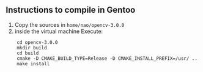 
## Instructions to compile in Gentoo

1. Copy the sources in `home/nao/opencv-3.0.0`
2. inside the virtual machine Execute:

```
    cd opencv-3.0.0
    mkdir build
    cd build
    cmake -D CMAKE_BUILD_TYPE=Release -D CMAKE_INSTALL_PREFIX=/usr/ ..
    make install
```
